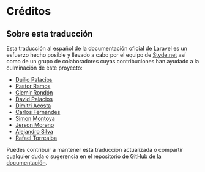 # Créditos

## Sobre esta traducción

Esta traducción al español de la documentación oficial de Laravel es un esfuerzo hecho posible y llevado a cabo por el equipo de [Styde.net](https://styde.net/) así como de un grupo de colaboradores cuyas contribuciones han ayudado a la culminación de este proyecto:

- [Duilio Palacios](https://twitter.com/sileence)
- [Pastor Ramos](https://twitter.com/IngPastorRamos)
- [Clemir Rondón](https://twitter.com/clemir)
- [David Palacios](https://twitter.com/dvalpx)
- [Dimitri Acosta](https://twitter.com/dimitri_acosta)
- [Carlos Fernandes](https://twitter.com/_bycar)
- [Simon Montoya](https://twitter.com/SimonMontoyaP3)
- [Jerson Moreno](https://twitter.com/JersonMorenoR)
- [Alejandro Silva](https://github.com/asilvabe)
- [Rafael Torrealba](https://github.com/Reta110)

Puedes contribuir a mantener esta traducción actualizada o compartir cualquier duda o sugerencia en el [repositorio de GitHub de la documentación](https://github.com/StydeNet/laravel-spanish-docs).